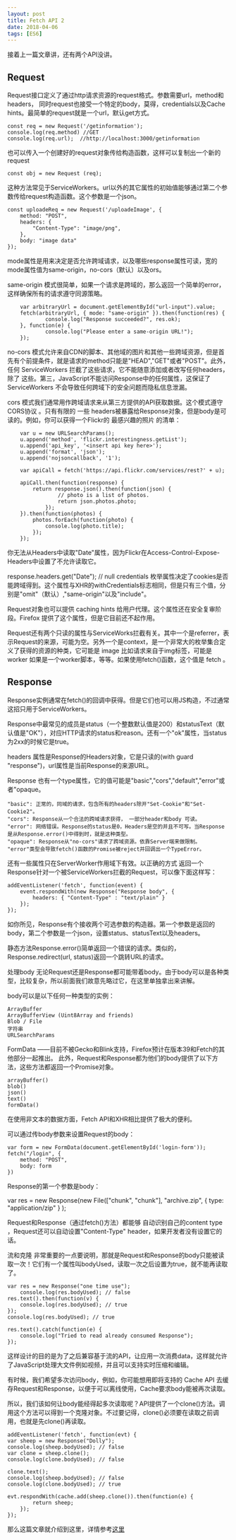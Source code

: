 ```yaml
---
layout: post
title: Fetch API 2
date: 2018-04-06
tags: [ES6]
---
```


接着上一篇文章讲，还有两个API没讲。

## Request

Request接口定义了通过http请求资源的request格式。参数需要url，method和headers， 同时request也接受一个特定的body，莫得，credentials以及Cache hints。最简单的request就是一个url，默认get方式。

    const req = new Request('/getinformation');
    console.log(req.method) //GET
    console.log(req.url);  //http://localhost:3000/getinformation

也可以传入一个创建好的request对象传给构造函数，这样可以复制出一个新的request

    const obj = new Request (req);

这种方法常见于ServiceWorkers。url以外的其它属性的初始值能够通过第二个参数传给request构造函数。这个参数是一个json。

    const uploadeReq = new Request('/uploadeImage', {
        method: "POST",
        headers: {
            "Content-Type": "image/png",
        },
        body: "image data"
    });

mode属性是用来决定是否允许跨域请求，以及哪些response属性可读，宽的mode属性值为same-origin，no-cors（默认）以及ors。

same-origin 模式很简单，如果一个请求是跨域的，那么返回一个简单的error，这样确保所有的请求遵守同源策略。

        var arbitraryUrl = document.getElementById("url-input").value;
        fetch(arbitraryUrl, { mode: "same-origin" }).then(function(res) {
                console.log("Response succeeded?", res.ok);
        }, function(e) {
                console.log("Please enter a same-origin URL!");
        });

no-cors 模式允许来自CDN的脚本、其他域的图片和其他一些跨域资源，但是首先有个前提条件，就是请求的method只能是"HEAD","GET"或者"POST"。此外，任何 ServiceWorkers 拦截了这些请求，它不能随意添加或者改写任何headers，除了 这些。第三，JavaScript不能访问Response中的任何属性，这保证了 ServiceWorkers 不会导致任何跨域下的安全问题而隐私信息泄漏。

cors 模式我们通常用作跨域请求来从第三方提供的API获取数据。这个模式遵守 CORS协议 。只有有限的 一些 headers被暴露给Response对象，但是body是可读的。例如，你可以获得一个Flickr的 最感兴趣的照片 的清单：

        var u = new URLSearchParams();
        u.append('method', 'flickr.interestingness.getList');
        u.append('api_key', '<insert api key here>');
        u.append('format', 'json');
        u.append('nojsoncallback', '1');

        var apiCall = fetch('https://api.flickr.com/services/rest?' + u);

        apiCall.then(function(response) {
            return response.json().then(function(json) {
                    // photo is a list of photos.
                    return json.photos.photo;
                });
        }).then(function(photos) {
            photos.forEach(function(photo) {
                console.log(photo.title);
            });
        });

你无法从Headers中读取"Date"属性，因为Flickr在Access-Control-Expose-Headers中设置了不允许读取它。

response.headers.get("Date"); // null
credentials 枚举属性决定了cookies是否能跨域得到。这个属性与XHR的withCredentials标志相同，但是只有三个值，分别是"omit"（默认）,"same-origin"以及"include"。

Request对象也可以提供 caching hints 给用户代理。这个属性还在安全复审阶段。Firefox 提供了这个属性，但是它目前还不起作用。

Request还有两个只读的属性与ServiceWorks拦截有关。其中一个是referrer，表示Request的来源，可能为空。另外一个是context，是一个非常大的枚举集合定义了获得的资源的种类，它可能是 image 比如请求来自于img标签，可能是 worker 如果是一个worker脚本，等等。如果使用fetch()函数，这个值是 fetch 。

## Response

Response实例通常在fetch()的回调中获得。但是它们也可以用JS构造，不过通常这招只用于ServiceWorkers。

Response中最常见的成员是status（一个整数默认值是200）和statusText（默认值是"OK"），对应HTTP请求的status和reason。还有一个"ok"属性，当status为2xx的时候它是true。

headers 属性是Response的Headers对象，它是只读的(with guard "response")，url属性是当前Response的来源URL。

Response 也有一个type属性，它的值可能是"basic","cors","default","error"或者"opaque。

    "basic": 正常的，同域的请求，包含所有的headers除开"Set-Cookie"和"Set-Cookie2"。
    "cors": Response从一个合法的跨域请求获得， 一部分header和body 可读。
    "error": 网络错误。Response的status是0，Headers是空的并且不可写。当Response是从Response.error()中得到时，就是这种类型。
    "opaque": Response从"no-cors"请求了跨域资源。依靠Server端来做限制。
    "error"类型会导致fetch()函数的Promise被reject并回调出一个TypeError。

还有一些属性只在ServerWorker作用域下有效。以正确的方式 返回一个Response针对一个被ServiceWorkers拦截的Request，可以像下面这样写：

    addEventListener('fetch', function(event) {
        event.respondWith(new Response("Response body", {
            headers: { "Content-Type" : "text/plain" }
        });
    });

如你所见，Response有个接收两个可选参数的构造器。第一个参数是返回的body，第二个参数是一个json，设置status、statusText以及headers。

静态方法Response.error()简单返回一个错误的请求。类似的，Response.redirect(url, status)返回一个跳转URL的请求。

处理body
无论Request还是Response都可能带着body。由于body可以是各种类型，比较复杂，所以前面我们故意先略过它，在这里单独拿出来讲解。

body可以是以下任何一种类型的实例：

    ArrayBuffer
    ArrayBufferView (Uint8Array and friends)
    Blob / File
    字符串
    URLSearchParams

FormData ——目前不被Gecko和Blink支持，Firefox预计在版本39和Fetch的其他部分一起推出。
此外，Request和Response都为他们的body提供了以下方法，这些方法都返回一个Promise对象。

    arrayBuffer()
    blob()
    json()
    text()
    formData()

在使用非文本的数据方面，Fetch API和XHR相比提供了极大的便利。

可以通过传body参数来设置Request的body：

    var form = new FormData(document.getElementById('login-form'));
    fetch("/login", {
        method: "POST",
        body: form
    })

Response的第一个参数是body：

var res = new Response(new File(["chunk", "chunk"],
                                     "archive.zip",
                                       { type: "application/zip" }
                                );

Request和Response（通过fetch()方法）都能够 自动识别自己的content type ，Request还可以自动设置"Content-Type" header，如果开发者没有设置它的话。

流和克隆
非常重要的一点要说明，那就是Request和Response的body只能被读取一次！它们有一个属性叫bodyUsed，读取一次之后设置为true，就不能再读取了。

    var res = new Response("one time use");
        console.log(res.bodyUsed); // false
    res.text().then(function(v) {
        console.log(res.bodyUsed); // true
    });
    console.log(res.bodyUsed); // true

    res.text().catch(function(e) {
        console.log("Tried to read already consumed Response");
    });

这样设计的目的是为了之后兼容基于流的API，让应用一次消费data，这样就允许了JavaScript处理大文件例如视频，并且可以支持实时压缩和编辑。

有时候，我们希望多次访问body，例如，你可能想用即将支持的 Cache API 去缓存Request和Response，以便于可以离线使用，Cache要求body能被再次读取。

所以，我们该如何让body能经得起多次读取呢？API提供了一个clone()方法。调用这个方法可以得到一个克隆对象。不过要记得，clone()必须要在读取之前调用，也就是先clone()再读取。

    addEventListener('fetch', function(evt) {
    var sheep = new Response("Dolly");
    console.log(sheep.bodyUsed); // false
    var clone = sheep.clone();
    console.log(clone.bodyUsed); // false

    clone.text();
    console.log(sheep.bodyUsed); // false
    console.log(clone.bodyUsed); // true

    evt.respondWith(cache.add(sheep.clone()).then(function(e) {
            return sheep;
        });
    });

那么这篇文章就介绍到这里，详情参考[这里](https://blog.csdn.net/ldc726/article/details/52210016)